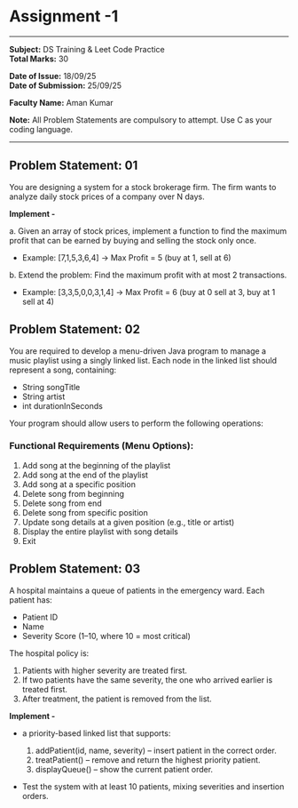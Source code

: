 # **Assignment -1**

---

**Subject:** DS Training & Leet Code Practice  
**Total Marks:** 30  

**Date of Issue:** 18/09/25  
**Date of Submission:** 25/09/25  

**Faculty Name:** Aman Kumar

**Note:** All Problem Statements are compulsory to attempt. Use C as your coding language.

---

## Problem Statement: 01

You are designing a system for a stock brokerage firm. The firm wants to analyze daily stock prices of a company over N days.

**Implement -**

a. Given an array of stock prices, implement a function to find the maximum profit that can be earned by buying and selling the stock only once.  
   - Example: [7,1,5,3,6,4] → Max Profit = 5 (buy at 1, sell at 6)  

b. Extend the problem: Find the maximum profit with at most 2 transactions.  
   - Example: [3,3,5,0,0,3,1,4] → Max Profit = 6 (buy at 0 sell at 3, buy at 1 sell at 4)  


## Problem Statement: 02

You are required to develop a menu-driven Java program to manage a music playlist using a singly linked list. Each node in the linked list should represent a song, containing:

- String songTitle
- String artist
- int durationInSeconds

Your program should allow users to perform the following operations:

### Functional Requirements (Menu Options):

1. Add song at the beginning of the playlist
2. Add song at the end of the playlist
3. Add song at a specific position
4. Delete song from beginning
5. Delete song from end
6. Delete song from specific position
7. Update song details at a given position (e.g., title or artist)
8. Display the entire playlist with song details
9. Exit

## Problem Statement: 03

A hospital maintains a queue of patients in the emergency ward. Each patient has:

- Patient ID
- Name
- Severity Score (1–10, where 10 = most critical)

The hospital policy is:

1. Patients with higher severity are treated first.
2. If two patients have the same severity, the one who arrived earlier is treated first.
3. After treatment, the patient is removed from the list.

**Implement -**

- a priority-based linked list that supports:
  1. addPatient(id, name, severity) – insert patient in the correct order.
  2. treatPatient() – remove and return the highest priority patient.
  3. displayQueue() – show the current patient order.

- Test the system with at least 10 patients, mixing severities and insertion orders.